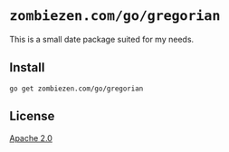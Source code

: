# `zombiezen.com/go/gregorian`

This is a small date package suited for my needs.

## Install

```shell
go get zombiezen.com/go/gregorian
```

## License

[Apache 2.0](LICENSE)
